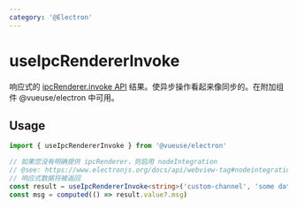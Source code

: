 ```yaml
---
category: '@Electron'
---
```


# useIpcRendererInvoke

响应式的 [ipcRenderer.invoke API](https://www.electronjs.org/docs/api/ipc-renderer#ipcrendererinvokechannel-args) 结果。使异步操作看起来像同步的。在附加组件 @vueuse/electron 中可用。

## Usage

```ts
import { useIpcRendererInvoke } from '@vueuse/electron'

// 如果您没有明确提供 ipcRenderer，则启用 nodeIntegration
// @see: https://www.electronjs.org/docs/api/webview-tag#nodeintegration
// 响应式数据将被返回
const result = useIpcRendererInvoke<string>('custom-channel', 'some data')
const msg = computed(() => result.value?.msg)
```
